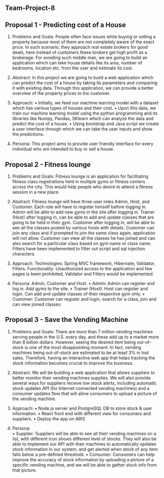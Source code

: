 ## Team-Project-8

## Proposal 1 - Predicting cost of a House
1.	Problems and Goals: 
People often face issues while buying or selling a property because most of them are not completely aware of the exact price. In such scenario, they approach real estate brokers for good deals, here instead of customers these brokers get high profit as a brokerage. For avoiding such middle man, we are going to build an application which can take house details like its area, number of bedrooms, location etc. from the user and estimate its cost.  

2.	Abstract: 
In this project we are going to build a web application which can predict the cost of a house by taking its parameters and comparing it with existing data. Through this application, we can provide a better overview of the property prices to the customer.

3.	Approach: 
•	Initially, we feed our machine learning model with a dataset which has various types of houses and their cost.
•	Upon this data, we train our machine learning model using the python programming and its libraries like Numpy, Pandas, SKlearn which can analyze the data and predict the cost of a house.
•	Using bootstrap and Java script we create a user interface through which we can take the user inputs and show the predictions. 
    
4.	Persona: 
This project aims to provide user friendly interface for every individual who are intended to buy or sell a house.






## Proposal 2 - Fitness lounge
1.	Problems and Goals: 
Fitness lounge is an application for facilitating fitness class registrations held in multiple gyms or fitness centers across the city. This would help people who desire to attend a fitness session in a new place.

2.	Abstract: 
Fitness lounge will have three user roles Admin, Host, and Customer. Each role will have to register himself before logging in. Admin will be able to add new gyms in the site after logging in. Trainer (Host) after logging in, can be able to add and update classes that are going to be held in their gym. Customer after logging in, will be able to see all the classes posted by various hosts with details. Customer can join any class and if prompted to join the same class again, application will not allow. Customer can view all the classes he has joined and can also search for a particular class based on gym name or class name. Filters have been implemented to filter out script and sql injection characters.

3.	Approach:
Technologies: Spring MVC framework, Hibernate, Validator, Filters.
Functionality: Unauthorized access to the application and few pages is been prohibited, Validator and Filters would be implemented.
    
4.	Persona:  Admin, Customer and Host.
•	Admin: Admin can register and log in. Add gyms to the site.
•	Trainer (Host):  Host can register and login. Can add and update classes of their respective gym only.
•	Customer: Customer can register and login, search for a class, join and can view joined classes.

        
        
## Proposal 3 - Save the Vending Machine 
1.	Problems and Goals:
There are more than 7 million vending machines serving people in the U.S. every day, and these add up to a market more than 8 billion dollars. However, seeing the desired item being out-of-stock is one of the most disappointing moment. In fact, vending machines being out-of-stock are estimated to be at least 3% in lost sales. Therefore, having an interactive web app that helps tracking the stock information becomes crucial to improve the business.

2.	Abstract: 
We will be building a web application that allows suppliers to better monitor their vending machines supplies. We will also provide several ways for suppliers receive low stock alerts, including automatic stock updates API (for Internet connected vending machines) and a consumer updates flow that will allow consumers to upload a picture of the vending machine.

3.	Approach: 
•	Node.js server and PostgreSQL DB to store stock & user information.
•	React front end with different view for consumers and suppliers.
•	Deploy the app on AWS

4.	Persona:  
•	Supplier: Suppliers will be able to see all their vending machines on a list, with different icon shows different level of stocks. They will also be able to implement           our API with their machines to automatically updates stock information in our system, and get alerted when stock of any item falls below a pre-defined threshold.
•	Consumer: Consumers can help improve the accuracy of stock information by uploading a picture of a specific vending machine, and we will be able to gather stock info from that picture.
